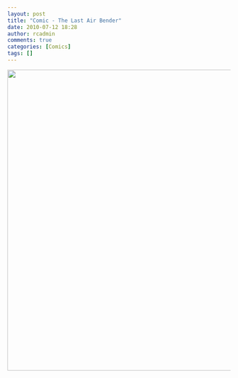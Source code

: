 ```yaml
---
layout: post
title: "Comic - The Last Air Bender"
date: 2010-07-12 18:28
author: rcadmin
comments: true
categories: [Comics]
tags: []
---
```

<a href="http://bitsmack.com/wp/2010/07/12/comic-the-last-air-bender/"><img src="http://dl.bitsmack.com/uploads/2010/07/20100712.jpg" alt="" title="" width="680" height="680" class="alignnone size-full wp-image-2036" /></a>
